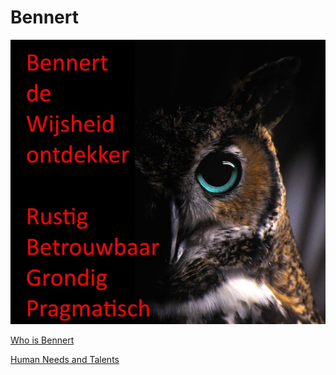 # Bennert

![Brand](assets/images/PersonalBrandBennert-nl.jpg)

[Who is Bennert](Intro/index.en.md)

[Human Needs and Talents](Talents/index.en.md)